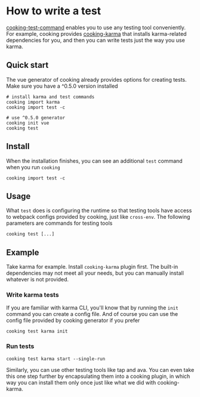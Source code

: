 # How to write a test

[cooking-test-command](https://github.com/cookingjs/cooking-test-command) enables you to use any testing tool conveniently. For example, cooking provides [cooking-karma](https://github.com/cookingjs/cooking-karma) that installs karma-related dependencies for you, and then you can write tests just the way you use karma.

## Quick start
The vue generator of cooking already provides options for creating tests. Make sure you have a ^0.5.0 version installed
```shell
# install karma and test commands
cooking import karma
cooking import test -c

# use ^0.5.0 generator
cooking init vue
cooking test
```

## Install
When the installation finishes, you can see an additional `test` command when you run `cooking`
```shell
cooking import test -c
```

## Usage
What `test` does is configuring the runtime so that testing tools have access to webpack configs provided by cooking, just like `cross-env`. The following parameters are commands for testing tools
```shell
cooking test [...]
```

## Example
Take karma for example. Install `cooking-karma` plugin first. The built-in dependencies may not meet all your needs, but you can manually install whatever is not provided.

### Write karma tests
If you are familiar with karma CLI, you'll know that by running the `init` command you can create a config file. And of course you can use the config file provided by cooking generator if you prefer
```shell
cooking test karma init
```

### Run tests

```shell
cooking test karma start --single-run
```

Similarly, you can use other testing tools like tap and ava. You can even take this one step further by encapsulating them into a cooking plugin, in which way you can install them only once just like what we did with cooking-karma.
